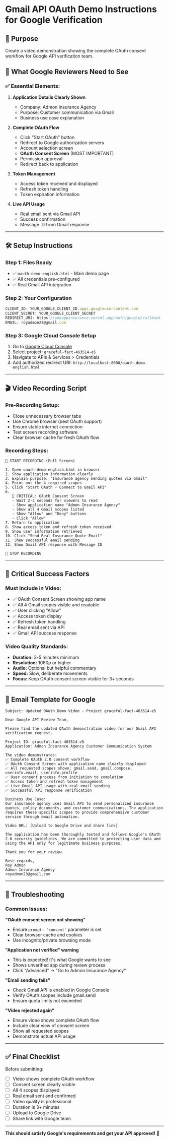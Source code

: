 # Gmail API OAuth Demo Instructions for Google Verification

## 🎯 Purpose
Create a video demonstration showing the complete OAuth consent workflow for Google API verification team.

## 📝 What Google Reviewers Need to See

### ✅ Essential Elements:
1. **Application Details Clearly Shown**
   - Company: Admon Insurance Agency
   - Purpose: Customer communication via Gmail
   - Business use case explanation

2. **Complete OAuth Flow**
   - Click "Start OAuth" button
   - Redirect to Google authorization servers
   - Account selection screen
   - **OAuth Consent Screen** (MOST IMPORTANT)
   - Permission approval
   - Redirect back to application

3. **Token Management**
   - Access token received and displayed
   - Refresh token handling
   - Token expiration information

4. **Live API Usage**
   - Real email sent via Gmail API
   - Success confirmation
   - Message ID from Gmail response

---

## 🛠️ Setup Instructions

### Step 1: Files Ready
- ✅ `oauth-demo-english.html` - Main demo page
- ✅ All credentials pre-configured
- ✅ Real Gmail API integration

### Step 2: Your Configuration
```javascript
CLIENT_ID: YOUR_GOOGLE_CLIENT_ID.apps.googleusercontent.com
CLIENT_SECRET: YOUR_GOOGLE_CLIENT_SECRET
REDIRECT_URI: https://webappinsurance.vercel.app/auth/google/callback
EMAIL: royadmon23@gmail.com
```

### Step 3: Google Cloud Console Setup
1. Go to [Google Cloud Console](https://console.cloud.google.com)
2. Select project: `graceful-fact-463514-e5`
3. Navigate to APIs & Services > Credentials
4. Add authorized redirect URI: `http://localhost:8000/oauth-demo-english.html`

---

## 🎬 Video Recording Script

### Pre-Recording Setup:
- Close unnecessary browser tabs
- Use Chrome browser (best OAuth support)
- Ensure stable internet connection
- Test screen recording software
- Clear browser cache for fresh OAuth flow

### Recording Steps:
```
🎥 START RECORDING (Full Screen)

1. Open oauth-demo-english.html in browser
2. Show application information clearly
3. Explain purpose: "Insurance agency sending quotes via Gmail"
4. Point out the 4 required scopes
5. Click "Start OAuth - Connect to Gmail API"
6. 
   🚨 CRITICAL: OAuth Consent Screen
   - Wait 2-3 seconds for viewers to read
   - Show application name "Admon Insurance Agency" 
   - Show all 4 Gmail scopes listed
   - Show "Allow" and "Deny" buttons
   - Click "Allow"
7. Return to application
8. Show access token and refresh token received
9. Show user information retrieved
10. Click "Send Real Insurance Quote Email"
11. Show successful email sending
12. Show Gmail API response with Message ID

🛑 STOP RECORDING
```

---

## 🎯 Critical Success Factors

### Must Include in Video:
- ✅ OAuth Consent Screen showing app name
- ✅ All 4 Gmail scopes visible and readable
- ✅ User clicking "Allow" 
- ✅ Access token display
- ✅ Refresh token handling
- ✅ Real email sent via API
- ✅ Gmail API success response

### Video Quality Standards:
- **Duration:** 3-5 minutes minimum
- **Resolution:** 1080p or higher
- **Audio:** Optional but helpful commentary
- **Speed:** Slow, deliberate movements
- **Focus:** Keep OAuth consent screen visible for 3+ seconds

---

## 📧 Email Template for Google

```
Subject: Updated OAuth Demo Video - Project graceful-fact-463514-e5

Dear Google API Review Team,

Please find the updated OAuth demonstration video for our Gmail API verification request.

Project ID: graceful-fact-463514-e5
Application: Admon Insurance Agency Customer Communication System

The video demonstrates:
✅ Complete OAuth 2.0 consent workflow
✅ OAuth Consent Screen with application name clearly displayed
✅ All requested scopes shown: gmail.send, gmail.compose, userinfo.email, userinfo.profile
✅ User consent process from initiation to completion
✅ Access token and refresh token management
✅ Live Gmail API usage with real email sending
✅ Successful API response verification

Business Use Case:
Our insurance agency uses Gmail API to send personalized insurance quotes, policy documents, and customer communications. The application requires these specific scopes to provide comprehensive customer service through email automation.

Video URL: [Upload to Google Drive and share link]

The application has been thoroughly tested and follows Google's OAuth 2.0 security guidelines. We are committed to protecting user data and using the API only for legitimate business purposes.

Thank you for your review.

Best regards,
Roy Admon
Admon Insurance Agency
royadmon23@gmail.com
```

---

## 🔧 Troubleshooting

### Common Issues:

**"OAuth consent screen not showing"**
- Ensure `prompt: 'consent'` parameter is set
- Clear browser cache and cookies
- Use incognito/private browsing mode

**"Application not verified" warning**
- This is expected! It's what Google wants to see
- Shows unverified app during review process
- Click "Advanced" → "Go to Admon Insurance Agency"

**"Email sending fails"**
- Check Gmail API is enabled in Google Console
- Verify OAuth scopes include gmail.send
- Ensure quota limits not exceeded

**"Video rejected again"**
- Ensure video shows complete OAuth flow
- Include clear view of consent screen
- Show all requested scopes
- Demonstrate actual API usage

---

## ✅ Final Checklist

Before submitting:
- [ ] Video shows complete OAuth workflow
- [ ] Consent screen clearly visible
- [ ] All 4 scopes displayed
- [ ] Real email sent and confirmed
- [ ] Video quality is professional
- [ ] Duration is 3+ minutes
- [ ] Upload to Google Drive
- [ ] Share link with Google team

---

**This should satisfy Google's requirements and get your API approved!** 🚀 